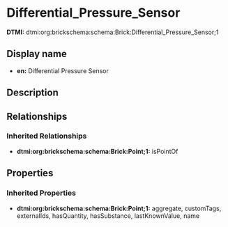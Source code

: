 # Differential_Pressure_Sensor
**DTMI:** dtmi:org:brickschema:schema:Brick:Differential_Pressure_Sensor;1
## Display name
- **en:** Differential Pressure Sensor
## Description
## Relationships
### Inherited Relationships
* **dtmi:org:brickschema:schema:Brick:Point;1:** isPointOf
## Properties
### Inherited Properties
* **dtmi:org:brickschema:schema:Brick:Point;1:** aggregate, customTags, externalIds, hasQuantity, hasSubstance, lastKnownValue, name
